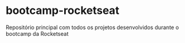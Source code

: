 # bootcamp-rocketseat
Repositório principal com todos os projetos desenvolvidos durante o bootcamp da Rocketseat
